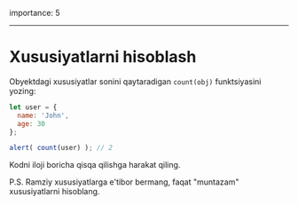 importance: 5

---

# Xususiyatlarni hisoblash 

Obyektdagi xususiyatlar sonini qaytaradigan `count(obj)` funktsiyasini yozing:

```js
let user = {
  name: 'John',
  age: 30
};

alert( count(user) ); // 2
```

Kodni iloji boricha qisqa qilishga harakat qiling.

P.S. Ramziy xususiyatlarga e'tibor bermang, faqat "muntazam" xususiyatlarni hisoblang.

